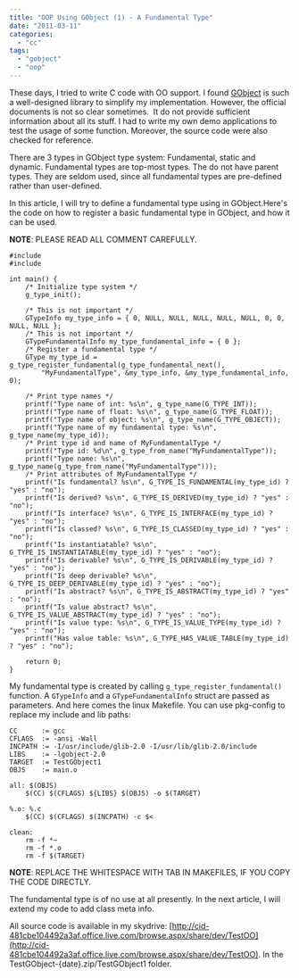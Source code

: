 ```yaml
---
title: "OOP Using GObject (1) - A Fundamental Type"
date: "2011-03-11"
categories: 
  - "cc"
tags: 
  - "gobject"
  - "oop"
---
```


These days, I tried to write C code with OO support. I found [GObject](http://library.gnome.org/devel/gobject/stable/) is such a well-designed library to simplify my implementation. However, the official documents is not so clear sometimes.  It do not provide sufficient information about all its stuff. I had to write my own demo applications to test the usage of some function. Moreover, the source code were also checked for reference.

There are 3 types in GObject type system: Fundamental, static and dynamic. Fundamental types are top-most types. The do not have parent types. They are seldom used, since all fundamental types are pre-defined rather than user-defined.

In this article, I will try to define a fundamental type using in GObject.Here's the code on how to register a basic fundamental type in GObject, and how it can be used.

**NOTE**: PLEASE READ ALL COMMENT CAREFULLY.

```
#include 
#include 

int main() {
    /* Initialize type system */
    g_type_init();

    /* This is not important */
    GTypeInfo my_type_info = { 0, NULL, NULL, NULL, NULL, NULL, 0, 0, NULL, NULL };
    /* This is not important */
    GTypeFundamentalInfo my_type_fundamental_info = { 0 };
    /* Register a fundamental type */
    GType my_type_id = g_type_register_fundamental(g_type_fundamental_next(),
        "MyFundamentalType", &my_type_info, &my_type_fundamental_info, 0);

    /* Print type names */
    printf("Type name of int: %s\n", g_type_name(G_TYPE_INT));
    printf("Type name of float: %s\n", g_type_name(G_TYPE_FLOAT));
    printf("Type name of object: %s\n", g_type_name(G_TYPE_OBJECT));
    printf("Type name of my fundamental type: %s\n", g_type_name(my_type_id));
    /* Print type id and name of MyFundamentalType */
    printf("Type id: %d\n", g_type_from_name("MyFundamentalType"));
    printf("Type name: %s\n", g_type_name(g_type_from_name("MyFundamentalType")));
    /* Print attributes of MyFundamentalType */
    printf("Is fundamental? %s\n", G_TYPE_IS_FUNDAMENTAL(my_type_id) ? "yes" : "no");
    printf("Is derived? %s\n", G_TYPE_IS_DERIVED(my_type_id) ? "yes" : "no");
    printf("Is interface? %s\n", G_TYPE_IS_INTERFACE(my_type_id) ? "yes" : "no");
    printf("Is classed? %s\n", G_TYPE_IS_CLASSED(my_type_id) ? "yes" : "no");
    printf("Is instantiatable? %s\n", G_TYPE_IS_INSTANTIATABLE(my_type_id) ? "yes" : "no");
    printf("Is derivable? %s\n", G_TYPE_IS_DERIVABLE(my_type_id) ? "yes" : "no");
    printf("Is deep derivable? %s\n", G_TYPE_IS_DEEP_DERIVABLE(my_type_id) ? "yes" : "no");
    printf("Is abstract? %s\n", G_TYPE_IS_ABSTRACT(my_type_id) ? "yes" : "no");
    printf("Is value abstract? %s\n", G_TYPE_IS_VALUE_ABSTRACT(my_type_id) ? "yes" : "no");
    printf("Is value type: %s\n", G_TYPE_IS_VALUE_TYPE(my_type_id) ? "yes" : "no");
    printf("Has value table: %s\n", G_TYPE_HAS_VALUE_TABLE(my_type_id) ? "yes" : "no");

    return 0;
}
```

My fundamental type is created by calling `g_type_register_fundamental()` function. A `GTypeInfo` and a `GTypeFundamentalInfo` struct are passed as parameters. And here comes the linux Makefile. You can use pkg-config to replace my include and lib paths:

```
CC      := gcc
CFLAGS  := -ansi -Wall
INCPATH := -I/usr/include/glib-2.0 -I/usr/lib/glib-2.0/include
LIBS    := -lgobject-2.0
TARGET  := TestGObject1
OBJS    := main.o

all: $(OBJS)
    $(CC) $(CFLAGS) ${LIBS} $(OBJS) -o $(TARGET)

%.o: %.c
    $(CC) $(CFLAGS) $(INCPATH) -c $<

clean:
    rm -f *~
    rm -f *.o
    rm -f $(TARGET)
```

**NOTE**: REPLACE THE WHITESPACE WITH TAB IN MAKEFILES, IF YOU COPY THE CODE DIRECTLY.

The fundamental type is of no use at all presently. In the next article, I will extend my code to add class meta info.

All source code is available in my skydrive: [http://cid-481cbe104492a3af.office.live.com/browse.aspx/share/dev/TestOO](http://cid-481cbe104492a3af.office.live.com/browse.aspx/share/dev/TestOO). In the TestGObject-{date}.zip/TestGObject1 folder.
